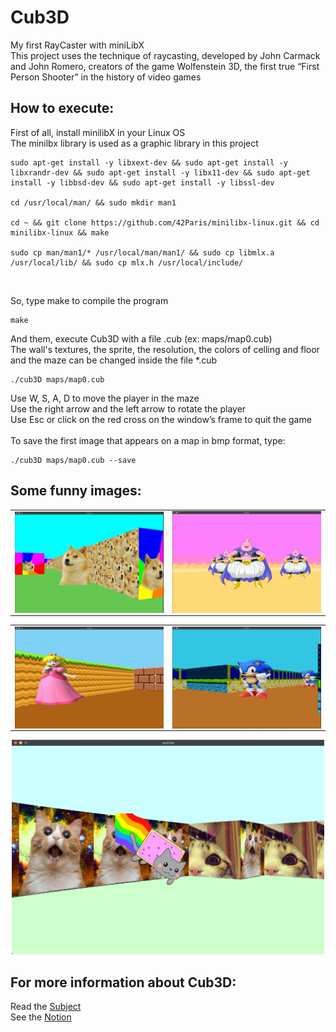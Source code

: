 # Cub3D
My first RayCaster with miniLibX<br>
This project uses the technique of raycasting, developed by John Carmack and John Romero, creators of the game Wolfenstein 3D, the first true “First Person
Shooter” in the history of video games

## How to execute:
First of all, install minilibX in your Linux OS<br>
The minilbx library is used as a graphic library in this project<br>
```
sudo apt-get install -y libxext-dev && sudo apt-get install -y libxrandr-dev && sudo apt-get install -y libx11-dev && sudo apt-get install -y libbsd-dev && sudo apt-get install -y libssl-dev

cd /usr/local/man/ && sudo mkdir man1

cd ~ && git clone https://github.com/42Paris/minilibx-linux.git && cd minilibx-linux && make

sudo cp man/man1/* /usr/local/man/man1/ && sudo cp libmlx.a /usr/local/lib/ && sudo cp mlx.h /usr/local/include/
```
<br>

So, type make to compile the program
```
make
```

And them, execute Cub3D with a file .cub (ex: maps/map0.cub)<br>
The wall's textures, the sprite, the resolution, the colors of celling and floor and the maze can be changed inside the file *.cub
```
./cub3D maps/map0.cub
```
Use W, S, A, D to move the player in the maze<br>
Use the right arrow and the left arrow to rotate the player<br>
Use Esc or click on the red cross on the window’s frame to quit the game<br>
<br>
To save the first image that appears on a map in bmp format, type:
```
./cub3D maps/map0.cub --save
```

## Some funny images:
<center>
<table>
    <tr>
        <td><img width="500px" align="left" src="screenshots/wow.png" /></td>
        <td><img width="500px" align="left" src="screenshots/majinboo.png"/></td>
    </tr>   
</table>
<table>
    <tr>
        <td><img width="500px" align="left" src="screenshots/peach.png" /></td>
        <td><img width="500px" align="left" src="screenshots/sonic.png"/></td>
    </tr>   
</table>
</center>
<p align="center">
<img src="screenshots/nyan.png" alt="drawing" width="500"/>
</p>

## For more information about Cub3D:
Read the [Subject](https://github.com/anolivei/cub3D42/blob/master/en.subject.pdf)<br>
See the [Notion](http://bit.ly/cub3D42)<br>
<br>
